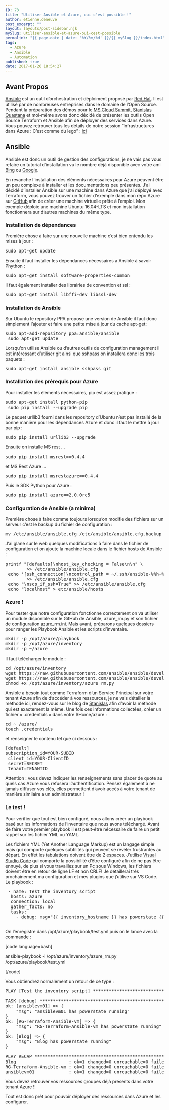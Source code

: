 ```yaml
---
ID: 73
title: "Utiliser Ansible et Azure, oui c'est possible !"
author: etienne.deneuve
post_excerpt: ""
layout: layouts/post-sidebar.njk
mySlug: utiliser-ansible-et-azure-oui-cest-possible
permalink: "{{ page.date | date: '%Y/%m/%d' }}/{{ mySlug }}/index.html"
tags:
  - Azure
  - Ansible
  - Automation
published: true
date: 2017-01-26 18:54:27
---
```

<h2>Avant Propos</h2>
<a href="https://www.ansible.com/"><u>Ansible</u></a> est un outil d’orchestration et déploiment proposé par <a href="https://www.redhat.com/fr"><u>Red Hat</u></a>. Il est utilisé par de nombreuses entreprises dans le domaine de l’Open Source. Pendant la préparation des démos pour le <a href="https://mscloudsummit.fr/fr/accueil/"><u>MS Cloud Summit</u></a>, <a href="https://stanislas.io/"><u>Stanislas Quastana</u></a> et moi-même avons donc décidé de présenter les outils Open Source Terraform et Ansible afin de déployer des services dans Azure. Vous pouvez retrouver tous les détails de notre session “Infrastructures dans Azure : C’est comme du lego” : <a href="http://aka.ms/cloudsummitlego"><u>ici</u></a>
<h2>Ansible</h2>
Ansible est donc un outil de gestion des configurations, je ne vais pas vous refaire un tutorial d’installation vu le nombre déjà disponible avec votre ami <a href="https://www.bing.com/search?q=tutorial+installation+ansible&amp;go=Envoyer&amp;qs=n&amp;form=QBLH&amp;sp=-1&amp;pq=tutorial+installation+ansible&amp;sc=3-24&amp;sk=&amp;cvid=12AEAA43E790440088D942223E35173A"><u>Bing</u></a> ou <a href="https://www.google.fr/#q=tutorial+install+ansible"><u>Google</u></a>.

En revanche l’installation des éléments nécessaires pour Azure peuvent être un peu complexe à installer et les documentations peu présentes. J’ai décidé d’installer Ansible sur une machine dans Azure que j’ai déployé avec Terraform, vous pouvez trouver un fichier d’exemple dans mon repo Azure sur <a href="https://github.com/EtienneDeneuve/Azure/tree/master/Terraform/01%20-%20IaaS"><u>GitHub</u></a> afin de créer une machine virtuelle prête à l’emploi. Mon exemple déploie une machine Ubuntu 16.04-LTS et mon installation fonctionnera sur d’autres machines du même type.
<h3>Installation de dépendances</h3>
Première chose à faire sur une nouvelle machine c’est bien entendu les mises à jour :
<pre>sudo apt-get update</pre>
Ensuite il faut installer les dépendances nécessaires a Ansible à savoir Phython :
<pre>sudo apt-get install software-properties-common</pre>
Il faut également installer des librairies de convention et ssl :
<pre>sudo apt-get install libffi-dev libssl-dev</pre>
<h3>Installation de Ansible</h3>
Sur Ubuntu le repository PPA propose une version de Ansible il faut donc simplement l’ajouter et faire une petite mise à jour du cache apt-get:
<pre>sudo apt-add-repository ppa:ansible/ansible
 sudo apt-get update</pre>
Lorsqu’on utilise Ansible ou d’autres outils de configuration management il est intéressant d’utiliser git ainsi que sshpass on installera donc les trois paquets :
<pre>sudo apt-get install ansible sshpass git</pre>
<h3>Installation des prérequis pour Azure</h3>
Pour installer les éléments nécessaires, pip est assez pratique :
<pre>sudo apt-get install python-pip
 sudo pip install --upgrade pip 
</pre>
Le paquet urllib3 fourni dans les repository d’Ubuntu n’est pas installé de la bonne manière pour les dépendances Azure et donc il faut le mettre à jour par pip :
<pre>sudo pip install urllib3 --upgrade</pre>
Ensuite on installe MS rest …
<pre>sudo pip install msrest==0.4.4</pre>
et MS Rest Azure …
<pre>sudo pip install msrestazure==0.4.4</pre>
Puis le SDK Python pour Azure :
<pre>sudo pip install azure==2.0.0rc5</pre>
<h3>Configuration de Ansible (a minima)</h3>
Première chose à faire comme toujours lorsqu’on modifie des fichiers sur un serveur c’est le backup du fichier de configuration :
<pre>mv /etc/ansible/ansible.cfg /etc/ansible/ansible.cfg.backup
</pre>
J’ai glané sur le web quelques modifications à faire dans le fichier de configuration et on ajoute la machine locale dans le fichier hosts de Ansible :
<pre>printf "[defaults]\nhost_key_checking = False\n\n" \ 
        &gt;&gt; /etc/ansible/ansible.cfg 
 echo '[ssh_connection]\ncontrol_path = ~/.ssh/ansible-%%h-%%r' \
        &gt;&gt; /etc/ansible/ansible.cfg
 echo "\nscp_if_ssh=True" &gt;&gt; /etc/ansible/ansible.cfg
 echo "localhost" &gt; etc/ansible/hosts</pre>
<h3>Azure !</h3>
Pour tester que notre configuration fonctionne correctement on va utiliser un module disponible sur le GitHub de Ansible, azure_rm.py et son fichier de configuration azure_rm.ini. Mais avant, préparons quelques dossiers pour ranger les Playbook Ansible et les scripts d’inventaire.
<pre>mkdir -p /opt/azure/playbook 
mkdir -p /opt/azure/inventory
mkdir -p ~/azure</pre>
Il faut télécharger le module :
<pre>cd /opt/azure/inventory
wget https://raw.githubusercontent.com/ansible/ansible/devel/contrib/inventory/azure_rm.py
wget https://raw.githubusercontent.com/ansible/ansible/devel/contrib/inventory/azure_rm.ini
chmod +x /opt/azure/inventory/azure_rm.py</pre>
Ansible a besoin tout comme Terraform d’un Service Principal sur votre tenant Azure afin de d’accéder à vos ressources, je ne vais détailler la méthode ici, rendez-vous sur le blog de <a href="https://stanislas.io/2017/01/02/modeliser-deployer-et-gerer-des-ressources-azure-avec-terraform-de-hashicorp/"><u>Stanislas</u></a> afin d’avoir la méthode qui est exactement la même. Une fois ces informations collectées, créer un fichier « .credentials » dans votre $Home/azure :
<pre>cd ~ /azure/
touch .credentials</pre>
et renseigner le contenu tel que ci dessous :
<pre>[default]
subscription_id=YOUR-SUBID
 client_id=YOUR-ClientID
 secret=SECRET
 tenant=TENANTID</pre>
Attention : vous devez indiquer les renseignements sans placer de quote au quels cas Azure vous refusera l’authentification. Pensez également à ne jamais diffuser vos clés, elles permettent d’avoir accès à votre tenant de manière similaire a un administrateur !
<h3>Le test !</h3>
Pour vérifier que tout est bien configuré, nous allons créer un playbook basé sur les informations de l’inventaire que nous avons téléchargé. Avant de faire votre premier playbook il est peut-être nécessaire de faire un petit rappel sur les fichier YML ou YAML.

Les fichiers YML (Yet Another Language Markup) est un langage simple mais qui comporte quelques subtilités qui peuvent se révéler frustrantes au départ. En effet les tabulations doivent être de 2 espaces. J’utilise <a href="https://code.visualstudio.com/"><u>Visual Studio Code</u></a> qui comporte la possibilité d’être configuré afin de ne pas être ennuyé, de plus si vous travaillez sur un Pc sous Windows, les fichiers doivent être en retour de ligne LF et non CRLF! Je détaillerai très prochainement ma configuration et mes plugins que j’utilise sur VS Code.
Le playbook :
<pre> - name: Test the inventory script
  hosts: azure
  connection: local
  gather_facts: no
  tasks:
    - debug: msg="{{ inventory_hostname }} has powerstate {{ powerstate }}"

</pre>
On l’enregistre dans /opt/azure/playbook/test.yml puis on le lance avec la commande :

[code language=bash]

ansible-playbook -i <span class="pl-smi">/opt/azure/inventory/azure_rm.py <span class="pl-smi">/opt/azure/playbook/test.yml</span></span>

[/code]

Vous obtiendrez normalement un retour de ce type :
<pre>PLAY [Test the inventory script] ***********************************************
 
TASK [debug] *******************************************************************
ok: [ansiblevm01] =&gt; {     
    "msg": "ansiblevm01 has powerstate running"
}
ok: [RG-Terraform-Ansible-vm] =&gt; {      
    "msg": "RG-Terraform-Ansible-vm has powerstate running"
}
ok: [Blog] =&gt; {       
    "msg": "Blog has powerstate running"
}
 
PLAY RECAP *********************************************************************
Blog                    : ok=1 changed=0 unreachable=0 failed=0
RG-Terraform-Ansible-vm : ok=1 changed=0 unreachable=0 failed=0
ansiblevm01             : ok=1 changed=0 unreachable=0 failed=0</pre>
Vous devez retrouver vos ressources groupes déjà présents dans votre tenant Azure !!

Tout est donc prêt pour pouvoir déployer des ressources dans Azure et les configurer.